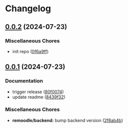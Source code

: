 # Changelog

## [0.0.2](https://github.com/remoodle/heresy/compare/remoodle/telegram_bot-v0.0.1...remoodle/telegram_bot-v0.0.2) (2024-07-23)


### Miscellaneous Chores

* init repo ([0f6a9ff](https://github.com/remoodle/heresy/commit/0f6a9ffcc3e87f38a4ec48965b5bec0433372dfc))

## [0.0.1](https://github.com/remoodle/heresy/compare/remoodle/telegram_bot-v0.0.1...remoodle/telegram_bot-v0.0.1) (2024-07-23)


### Documentation

* trigger release ([80f0074](https://github.com/remoodle/heresy/commit/80f0074cc8c5496a1a653645e0b4df3109262c7a))
* update readme ([8439f32](https://github.com/remoodle/heresy/commit/8439f32ab5b0aadb0c393dbd60dbd40768ddb430))


### Miscellaneous Chores

* **remoodle/backend:** bump backend version ([2f8ab4b](https://github.com/remoodle/heresy/commit/2f8ab4b894d6c9d118469dc0816a7d5dfc9c78dd))
